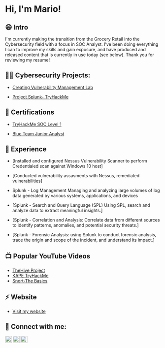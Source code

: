 <h1>Hi, I'm Mario! 

<h2>😄 Intro</h2>
I'm currently making the transition from the Grocery Retail into the Cybersecurity field with a focus in SOC Analyst.
 I've been doing everything I can to improve my skills and gain exposure, and have produced and released content that is currently in use today (see below). 
Thank you for reviewing my resume!


<h2>👨‍💻 Cybersecurity Projects:</h2>

  - [Creating Vulnerability Management Lab](https://github.com/institucija7/Building-a-Cybersecurity-Homelab-for-Detection-and-Monitoring)
  
  - [Project Splunk- TryHackMe](https://www.youtube.com/watch?v=ERY-JKASOA8&list=PLiv7HE-FeYPsaYFmI4D9WeUg2HyvJjA5w)


 <h2>📄 Certifications</h2>

- [TryHackMe SOC Level 1](https://tryhackme-certificates.s3-eu-west-1.amazonaws.com/THM-KAETRVD5PN.png)

- [Blue Team Junior Analyst](https://elearning.securityblue.team/home/certificate/935690006)
 
 
<h2>🔭 Experience </h2>

- [Installed and configured Nessus Vulnerability Scanner to perform Credentialed scan against Windows 10 host]
- [Conducted vulnerability assasments with Nessus, remediated vulnerabilities]

- Splunk - Log Management Managing and analyzing large volumes of log data generated by various systems, applications, and devices 
- [Splunk - Search and Query Language (SPL) Using SPL, search and analyze data to extract meaningful insights.]
- [Splunk - Correlation and Analysis: Correlate data from different sources to identify patterns, anomalies, and potential security threats.]
- [Splunk -  Forensic Analysis: using Splunk to conduct forensic analysis, trace the origin and scope of the incident, and understand its impact.]


<h2>📺 Popular YouTube Videos</h2>

- [TheHive Project](https://www.youtube.com/watch?v=GpmHH-wOq5A&t=474s)
- [KAPE TryHackMe](https://www.youtube.com/watch?v=sfE0XTesp7I&t=243s)
- [Snort-The Basics](https://www.youtube.com/watch?v=V70yN9Opxb8&t=1196s)

<h2>⚡ Website </h2>

- [Visit my website](https://denzablueteam.000webhostapp.com/)

<h2> 🤳 Connect with me:</h2>

[<img align="left" alt="Mario Topic | YouTube" width="22px" src="https://cdn.jsdelivr.net/npm/simple-icons@v3/icons/youtube.svg" />][youtube]
[<img align="left" alt="Mario Topic | LinkedIn" width="22px" src="https://cdn.jsdelivr.net/npm/simple-icons@v3/icons/linkedin.svg" />][linkedin]
[<img align="left" alt="Mario Topic | Instagram" width="22px" src="https://cdn.jsdelivr.net/npm/simple-icons@v3/icons/instagram.svg" />][instagram]


[youtube]: https://www.youtube.com/channel/UC0zsfq1u4_cpK-_6dw5RGvA
[instagram]: https://www.instagram.com/denzabl
[linkedin]: https://linkedin.com/in/joshmadakor
[discord]: https://discord.com/users/denza9023

<!--
**institucija7/institucija7** is a ✨ _special_ ✨ repository because its `README.md` (this file) appears on your GitHub profile.

Here are some ideas to get you started:

- 🔭 I’m currently working on ...
- 🌱 I’m currently learning ...
- 👯 I’m looking to collaborate on ...
- 🤔 I’m looking for help with ...
- 💬 Ask me about ...
- 📫 How to reach me: ...
- 😄 Pronouns: ...
- ⚡ Fun fact: ...
-->
